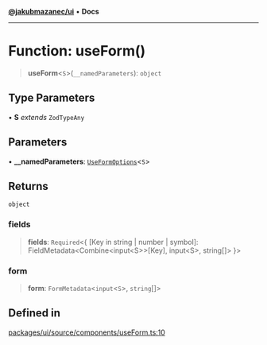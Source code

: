 [**@jakubmazanec/ui**](../README.md) • **Docs**

---

# Function: useForm()

> **useForm**\<`S`\>(`__namedParameters`): `object`

## Type Parameters

• **S** _extends_ `ZodTypeAny`

## Parameters

• **\_\_namedParameters**: [`UseFormOptions`](../type-aliases/UseFormOptions.md)\<`S`\>

## Returns

`object`

### fields

> **fields**: `Required`\<\{ \[Key in string \| number \| symbol\]:
> FieldMetadata\<Combine\<input\<S\>\>\[Key\], input\<S\>, string\[\]\> \}\>

### form

> **form**: `FormMetadata`\<`input`\<`S`\>, `string`[]\>

## Defined in

[packages/ui/source/components/useForm.ts:10](https://github.com/jakubmazanec/tools/blob/1c4f0471e4ca7ee64c14124101a8ac795175e9bf/packages/ui/source/components/useForm.ts#L10)
